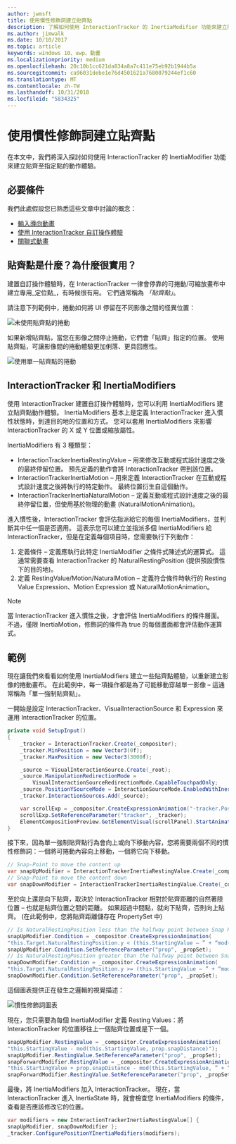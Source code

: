 ```yaml
---
author: jwmsft
title: 使用慣性修飾詞建立貼齊點
description: 了解如何使用 InteractionTracker 的 InertiaModifier 功能來建立貼齊至指定點的動作體驗。
ms.author: jimwalk
ms.date: 10/10/2017
ms.topic: article
keywords: windows 10、uwp、動畫
ms.localizationpriority: medium
ms.openlocfilehash: 20c10b1cc621da834a8a7c411e75eb92b1944b5a
ms.sourcegitcommit: ca96031debe1e76d4501621a7680079244ef1c60
ms.translationtype: MT
ms.contentlocale: zh-TW
ms.lasthandoff: 10/31/2018
ms.locfileid: "5834325"
---
```

# <a name="create-snap-points-with-inertia-modifiers"></a>使用慣性修飾詞建立貼齊點

在本文中，我們將深入探討如何使用 InteractionTracker 的 InertiaModifier 功能來建立貼齊至指定點的動作體驗。

## <a name="prerequisites"></a>必要條件

我們此處假設您已熟悉這些文章中討論的概念：

- [輸入導向動畫](input-driven-animations.md)
- [使用 InteractionTracker 自訂操作體驗](interaction-tracker-manipulations.md)
- [關聯式動畫](relation-animations.md)

## <a name="what-are-snap-points-and-why-are-they-useful"></a>貼齊點是什麼？為什麼很實用？

建置自訂操作體驗時，在 InteractionTracker 一律會停靠的可捲動/可縮放畫布中建立專用_定位點_，有時候很有用。 它們通常稱為 _「貼齊點」_。

請注意下列範例中，捲動如何將 UI 停留在不同影像之間的怪異位置：

![未使用貼齊點的捲動](images/animation/snap-points-none.gif)

如果新增貼齊點，當您在影像之間停止捲動，它們會「貼齊」指定的位置。 使用貼齊點，可讓影像間的捲動體驗更加俐落、更具回應性。

![使用單一貼齊點的捲動](images/animation/snap-points-single.gif)

## <a name="interactiontracker-and-inertiamodifiers"></a>InteractionTracker 和 InertiaModifiers

使用 InteractionTracker 建置自訂操作體驗時，您可以利用 InertiaModifiers 建立貼齊點動作體驗。 InertiaModifiers 基本上是定義 InteractionTracker 進入慣性狀態時，到達目的地的位置和方式。 您可以套用 InertiaModifiers 來影響 InteractionTracker 的 X 或 Y 位置或縮放屬性。

InertiaModifiers 有 3 種類型：

- InteractionTrackerInertiaRestingValue – 用來修改互動或程式設計速度之後的最終停留位置。 預先定義的動作會將 InteractionTracker 帶到該位置。
- InteractionTrackerInertiaMotion – 用來定義 InteractionTracker 在互動或程式設計速度之後將執行的特定動作。 最終位置衍生自這個動作。
- InteractionTrackerInertiaNaturalMotion – 定義互動或程式設計速度之後的最終停留位置，但使用基於物理的動畫 (NaturalMotionAnimation)。

進入慣性後，InteractionTracker 會評估指派給它的每個 InertiaModifiers，並判斷其中任一個是否適用。 這表示您可以建立並指派多個 InertiaModifiers 給 InteractionTracker，但是在定義每個項目時，您需要執行下列動作：

1. 定義條件 – 定義應執行此特定 InertiaModifier 之條件式陳述式的運算式。 這通常需要查看 InteractionTracker 的 NaturalRestingPosition (提供預設慣性下的目的地)。
1. 定義 RestingValue/Motion/NaturalMotion – 定義符合條件時執行的 Resting Value Expression、Motion Expression 或 NaturalMotionAnimation。

> [!NOTE]
> 當 InteractionTracker 進入慣性之後，才會評估 InertiaModifiers 的條件層面。 不過，僅限 InertiaMotion，修飾詞的條件為 true 的每個畫面都會評估動作運算式。

## <a name="example"></a>範例

現在讓我們來看看如何使用 InertiaModifiers 建立一些貼齊點體驗，以重新建立影像的捲動畫布。 在此範例中，每一項操作都是為了可能移動穿越單一影像 – 這通常稱為「單一強制貼齊點」。

一開始是設定 InteractionTracker、VisualInteractionSource 和 Expression 來運用 InteractionTracker 的位置。

```csharp
private void SetupInput()
{
    _tracker = InteractionTracker.Create(_compositor);
    _tracker.MinPosition = new Vector3(0f);
    _tracker.MaxPosition = new Vector3(3000f);

    _source = VisualInteractionSource.Create(_root);
    _source.ManipulationRedirectionMode =
        VisualInteractionSourceRedirectionMode.CapableTouchpadOnly;
    _source.PositionYSourceMode = InteractionSourceMode.EnabledWithInertia;
    _tracker.InteractionSources.Add(_source);

    var scrollExp = _compositor.CreateExpressionAnimation("-tracker.Position.Y");
    scrollExp.SetReferenceParameter("tracker", _tracker);
    ElementCompositionPreview.GetElementVisual(scrollPanel).StartAnimation("Offset.Y", scrollExp);
}
```

接下來，因為單一強制貼齊點行為會向上或向下移動內容，您將需要兩個不同的慣性修飾詞：一個將可捲動內容向上移動，一個將它向下移動。

```csharp
// Snap-Point to move the content up
var snapUpModifier = InteractionTrackerInertiaRestingValue.Create(_compositor);
// Snap-Point to move the content down
var snapDownModifier = InteractionTrackerInertiaRestingValue.Create(_compositor);
```

至於向上還是向下貼齊，取決於 InteractionTracker 相對於貼齊距離的自然著陸位置 – 也就是貼齊位置之間的距離。 如果超過中間點，就向下貼齊，否則向上貼齊。 (在此範例中，您將貼齊距離儲存在 PropertySet 中)

```csharp
// Is NaturalRestingPosition less than the halfway point between Snap Points?
snapUpModifier.Condition = _compositor.CreateExpressionAnimation(
"this.Target.NaturalRestingPosition.y < (this.StartingValue – ” + “mod(this.StartingValue, prop.snapDistance) + prop.snapDistance / 2)");
snapUpModifier.Condition.SetReferenceParameter("prop", _propSet);
// Is NaturalRestingPosition greater than the halfway point between Snap Points?
snapDownModifier.Condition = _compositor.CreateExpressionAnimation(
"this.Target.NaturalRestingPosition.y >= (this.StartingValue – ” + “mod(this.StartingValue, prop.snapDistance) + prop.snapDistance / 2)");
snapDownModifier.Condition.SetReferenceParameter("prop", _propSet);
```

這個圖表提供正在發生之邏輯的視覺描述：

![慣性修飾詞圖表](images/animation/inertia-modifier-diagram.png)

現在，您只需要為每個 InertiaModifier 定義 Resting Values：將 InteractionTracker 的位置移往上一個貼齊位置或是下一個。

```csharp
snapUpModifier.RestingValue = _compositor.CreateExpressionAnimation(
"this.StartingValue - mod(this.StartingValue, prop.snapDistance)");
snapUpModifier.RestingValue.SetReferenceParameter("prop", _propSet);
snapForwardModifier.RestingValue = _compositor.CreateExpressionAnimation(
"this.StartingValue + prop.snapDistance - mod(this.StartingValue, ” + “prop.snapDistance)");
snapForwardModifier.RestingValue.SetReferenceParameter("prop", _propSet);
```

最後，將 InertiaModifiers 加入 InteractionTracker。 現在，當 InteractionTracker 進入 InertiaState 時，就會檢查您 InertiaModifiers 的條件，查看是否應該修改它的位置。

```csharp
var modifiers = new InteractionTrackerInertiaRestingValue[] { 
snapUpModifier, snapDownModifier };
_tracker.ConfigurePositionYInertiaModifiers(modifiers);
```